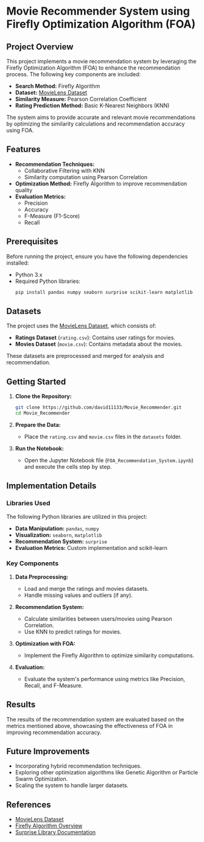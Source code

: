 # Movie Recommender System using Firefly Optimization Algorithm (FOA)

## Project Overview
This project implements a movie recommendation system by leveraging the Firefly Optimization Algorithm (FOA) to enhance the recommendation process. The following key components are included:

- **Search Method:** Firefly Algorithm
- **Dataset:** [MovieLens Dataset](https://grouplens.org/datasets/movielens/)
- **Similarity Measure:** Pearson Correlation Coefficient
- **Rating Prediction Method:** Basic K-Nearest Neighbors (KNN)

The system aims to provide accurate and relevant movie recommendations by optimizing the similarity calculations and recommendation accuracy using FOA.

## Features
- **Recommendation Techniques:**
  - Collaborative Filtering with KNN
  - Similarity computation using Pearson Correlation
- **Optimization Method:** Firefly Algorithm to improve recommendation quality
- **Evaluation Metrics:**
  - Precision
  - Accuracy
  - F-Measure (F1-Score)
  - Recall

## Prerequisites
Before running the project, ensure you have the following dependencies installed:

- Python 3.x
- Required Python libraries:
  ```bash
  pip install pandas numpy seaborn surprise scikit-learn matplotlib
  ```

## Datasets
The project uses the [MovieLens Dataset](https://grouplens.org/datasets/movielens/), which consists of:

- **Ratings Dataset** (`rating.csv`): Contains user ratings for movies.
- **Movies Dataset** (`movie.csv`): Contains metadata about the movies.

These datasets are preprocessed and merged for analysis and recommendation.

## Getting Started
1. **Clone the Repository:**
   ```bash
   git clone https://github.com/david11133/Movie_Recommender.git
   cd Movie_Recommender
   ```

2. **Prepare the Data:**
   - Place the `rating.csv` and `movie.csv` files in the `datasets` folder.

3. **Run the Notebook:**
   - Open the Jupyter Notebook file (`FOA_Recommendation_System.ipynb`) and execute the cells step by step.

## Implementation Details
### Libraries Used
The following Python libraries are utilized in this project:
- **Data Manipulation:** `pandas`, `numpy`
- **Visualization:** `seaborn`, `matplotlib`
- **Recommendation System:** `surprise`
- **Evaluation Metrics:** Custom implementation and scikit-learn

### Key Components
1. **Data Preprocessing:**
   - Load and merge the ratings and movies datasets.
   - Handle missing values and outliers (if any).

2. **Recommendation System:**
   - Calculate similarities between users/movies using Pearson Correlation.
   - Use KNN to predict ratings for movies.

3. **Optimization with FOA:**
   - Implement the Firefly Algorithm to optimize similarity computations.

4. **Evaluation:**
   - Evaluate the system's performance using metrics like Precision, Recall, and F-Measure.

## Results
The results of the recommendation system are evaluated based on the metrics mentioned above, showcasing the effectiveness of FOA in improving recommendation accuracy.

## Future Improvements
- Incorporating hybrid recommendation techniques.
- Exploring other optimization algorithms like Genetic Algorithm or Particle Swarm Optimization.
- Scaling the system to handle larger datasets.

## References
- [MovieLens Dataset](https://grouplens.org/datasets/movielens/)
- [Firefly Algorithm Overview](https://en.wikipedia.org/wiki/Firefly_algorithm)
- [Surprise Library Documentation](https://surprise.readthedocs.io/)

